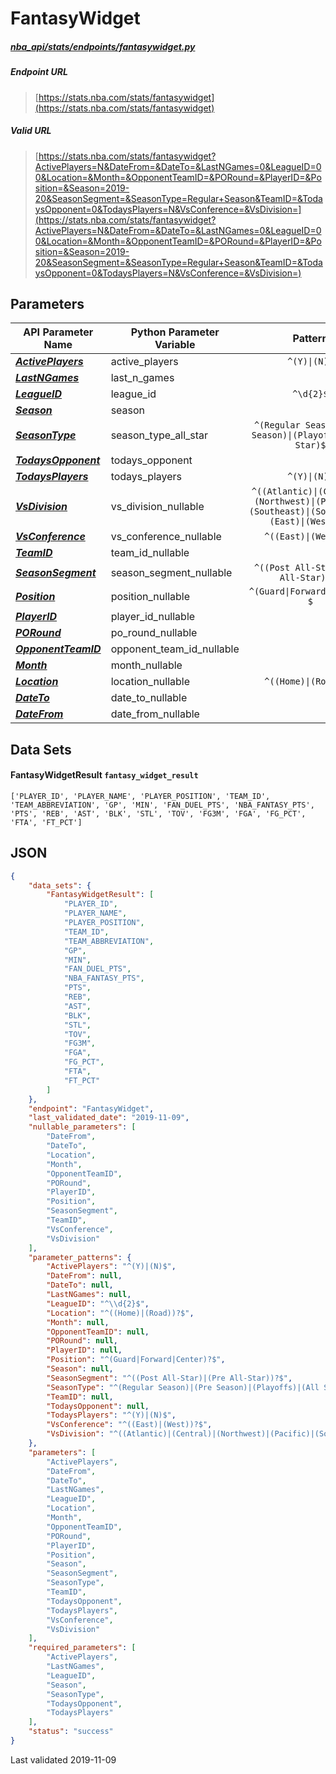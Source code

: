# FantasyWidget
##### [nba_api/stats/endpoints/fantasywidget.py](https://github.com/swar/nba_api/blob/master/nba_api/stats/endpoints/fantasywidget.py)

##### Endpoint URL
>[https://stats.nba.com/stats/fantasywidget](https://stats.nba.com/stats/fantasywidget)

##### Valid URL
>[https://stats.nba.com/stats/fantasywidget?ActivePlayers=N&DateFrom=&DateTo=&LastNGames=0&LeagueID=00&Location=&Month=&OpponentTeamID=&PORound=&PlayerID=&Position=&Season=2019-20&SeasonSegment=&SeasonType=Regular+Season&TeamID=&TodaysOpponent=0&TodaysPlayers=N&VsConference=&VsDivision=](https://stats.nba.com/stats/fantasywidget?ActivePlayers=N&DateFrom=&DateTo=&LastNGames=0&LeagueID=00&Location=&Month=&OpponentTeamID=&PORound=&PlayerID=&Position=&Season=2019-20&SeasonSegment=&SeasonType=Regular+Season&TeamID=&TodaysOpponent=0&TodaysPlayers=N&VsConference=&VsDivision=)

## Parameters
API Parameter Name | Python Parameter Variable | Pattern | Required | Nullable
------------ | ------------ | :-----------: | :---: | :---:
[_**ActivePlayers**_](https://github.com/swar/nba_api/blob/master/docs/nba_api/stats/library/parameters.md#ActivePlayers) | active_players | `^(Y)\|(N)$` | `Y` |  | 
[_**LastNGames**_](https://github.com/swar/nba_api/blob/master/docs/nba_api/stats/library/parameters.md#LastNGames) | last_n_games |  | `Y` |  | 
[_**LeagueID**_](https://github.com/swar/nba_api/blob/master/docs/nba_api/stats/library/parameters.md#LeagueID) | league_id | `^\d{2}$` | `Y` |  | 
[_**Season**_](https://github.com/swar/nba_api/blob/master/docs/nba_api/stats/library/parameters.md#Season) | season |  | `Y` |  | 
[_**SeasonType**_](https://github.com/swar/nba_api/blob/master/docs/nba_api/stats/library/parameters.md#SeasonType) | season_type_all_star | `^(Regular Season)\|(Pre Season)\|(Playoffs)\|(All Star)$` | `Y` |  | 
[_**TodaysOpponent**_](https://github.com/swar/nba_api/blob/master/docs/nba_api/stats/library/parameters.md#TodaysOpponent) | todays_opponent |  | `Y` |  | 
[_**TodaysPlayers**_](https://github.com/swar/nba_api/blob/master/docs/nba_api/stats/library/parameters.md#TodaysPlayers) | todays_players | `^(Y)\|(N)$` | `Y` |  | 
[_**VsDivision**_](https://github.com/swar/nba_api/blob/master/docs/nba_api/stats/library/parameters.md#VsDivision) | vs_division_nullable | `^((Atlantic)\|(Central)\|(Northwest)\|(Pacific)\|(Southeast)\|(Southwest)\|(East)\|(West))?$` |  | `Y` | 
[_**VsConference**_](https://github.com/swar/nba_api/blob/master/docs/nba_api/stats/library/parameters.md#VsConference) | vs_conference_nullable | `^((East)\|(West))?$` |  | `Y` | 
[_**TeamID**_](https://github.com/swar/nba_api/blob/master/docs/nba_api/stats/library/parameters.md#TeamID) | team_id_nullable |  |  | `Y` | 
[_**SeasonSegment**_](https://github.com/swar/nba_api/blob/master/docs/nba_api/stats/library/parameters.md#SeasonSegment) | season_segment_nullable | `^((Post All-Star)\|(Pre All-Star))?$` |  | `Y` | 
[_**Position**_](https://github.com/swar/nba_api/blob/master/docs/nba_api/stats/library/parameters.md#Position) | position_nullable | `^(Guard\|Forward\|Center)?$` |  | `Y` | 
[_**PlayerID**_](https://github.com/swar/nba_api/blob/master/docs/nba_api/stats/library/parameters.md#PlayerID) | player_id_nullable |  |  | `Y` | 
[_**PORound**_](https://github.com/swar/nba_api/blob/master/docs/nba_api/stats/library/parameters.md#PORound) | po_round_nullable |  |  | `Y` | 
[_**OpponentTeamID**_](https://github.com/swar/nba_api/blob/master/docs/nba_api/stats/library/parameters.md#OpponentTeamID) | opponent_team_id_nullable |  |  | `Y` | 
[_**Month**_](https://github.com/swar/nba_api/blob/master/docs/nba_api/stats/library/parameters.md#Month) | month_nullable |  |  | `Y` | 
[_**Location**_](https://github.com/swar/nba_api/blob/master/docs/nba_api/stats/library/parameters.md#Location) | location_nullable | `^((Home)\|(Road))?$` |  | `Y` | 
[_**DateTo**_](https://github.com/swar/nba_api/blob/master/docs/nba_api/stats/library/parameters.md#DateTo) | date_to_nullable |  |  | `Y` | 
[_**DateFrom**_](https://github.com/swar/nba_api/blob/master/docs/nba_api/stats/library/parameters.md#DateFrom) | date_from_nullable |  |  | `Y` | 

## Data Sets
#### FantasyWidgetResult `fantasy_widget_result`
```text
['PLAYER_ID', 'PLAYER_NAME', 'PLAYER_POSITION', 'TEAM_ID', 'TEAM_ABBREVIATION', 'GP', 'MIN', 'FAN_DUEL_PTS', 'NBA_FANTASY_PTS', 'PTS', 'REB', 'AST', 'BLK', 'STL', 'TOV', 'FG3M', 'FGA', 'FG_PCT', 'FTA', 'FT_PCT']
```


## JSON
```json
{
    "data_sets": {
        "FantasyWidgetResult": [
            "PLAYER_ID",
            "PLAYER_NAME",
            "PLAYER_POSITION",
            "TEAM_ID",
            "TEAM_ABBREVIATION",
            "GP",
            "MIN",
            "FAN_DUEL_PTS",
            "NBA_FANTASY_PTS",
            "PTS",
            "REB",
            "AST",
            "BLK",
            "STL",
            "TOV",
            "FG3M",
            "FGA",
            "FG_PCT",
            "FTA",
            "FT_PCT"
        ]
    },
    "endpoint": "FantasyWidget",
    "last_validated_date": "2019-11-09",
    "nullable_parameters": [
        "DateFrom",
        "DateTo",
        "Location",
        "Month",
        "OpponentTeamID",
        "PORound",
        "PlayerID",
        "Position",
        "SeasonSegment",
        "TeamID",
        "VsConference",
        "VsDivision"
    ],
    "parameter_patterns": {
        "ActivePlayers": "^(Y)|(N)$",
        "DateFrom": null,
        "DateTo": null,
        "LastNGames": null,
        "LeagueID": "^\\d{2}$",
        "Location": "^((Home)|(Road))?$",
        "Month": null,
        "OpponentTeamID": null,
        "PORound": null,
        "PlayerID": null,
        "Position": "^(Guard|Forward|Center)?$",
        "Season": null,
        "SeasonSegment": "^((Post All-Star)|(Pre All-Star))?$",
        "SeasonType": "^(Regular Season)|(Pre Season)|(Playoffs)|(All Star)$",
        "TeamID": null,
        "TodaysOpponent": null,
        "TodaysPlayers": "^(Y)|(N)$",
        "VsConference": "^((East)|(West))?$",
        "VsDivision": "^((Atlantic)|(Central)|(Northwest)|(Pacific)|(Southeast)|(Southwest)|(East)|(West))?$"
    },
    "parameters": [
        "ActivePlayers",
        "DateFrom",
        "DateTo",
        "LastNGames",
        "LeagueID",
        "Location",
        "Month",
        "OpponentTeamID",
        "PORound",
        "PlayerID",
        "Position",
        "Season",
        "SeasonSegment",
        "SeasonType",
        "TeamID",
        "TodaysOpponent",
        "TodaysPlayers",
        "VsConference",
        "VsDivision"
    ],
    "required_parameters": [
        "ActivePlayers",
        "LastNGames",
        "LeagueID",
        "Season",
        "SeasonType",
        "TodaysOpponent",
        "TodaysPlayers"
    ],
    "status": "success"
}
```

Last validated 2019-11-09
